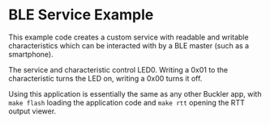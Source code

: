 BLE Service Example
===================

This example code creates a custom service with readable and writable
characteristics which can be interacted with by a BLE master (such as a
smartphone).

The service and characteristic control LED0. Writing a 0x01 to the
characteristic turns the LED on, writing a 0x00 turns it off.

Using this application is essentially the same as any other Buckler app, with
`make flash` loading the application code and `make rtt` opening the RTT output
viewer.

